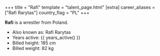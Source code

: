 +++
title = "Rafi"
template = "talent_page.html"
[extra]
career_aliases = ["Rafi Rarytas"]
country_flag = "PL"
+++

**Rafi** is a wrestler from Poland.

- Also known as: Rafi Rarytas
- Years active: <span>{{ years_active() }}</span>
- Billed height: 185 cm
- Billed weight: 82 kg
